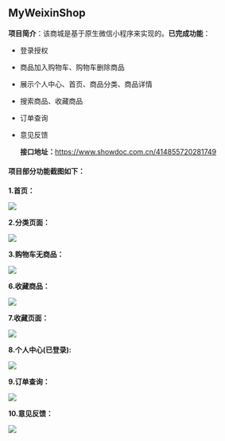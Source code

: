 ## MyWeixinShop

**项目简介**：该商城是基于原生微信小程序来实现的。**已完成功能**：

* 登录授权

* 商品加入购物车、购物车删除商品

* 展示个人中心、首页、商品分类、商品详情

* 搜索商品、收藏商品

* 订单查询

* 意见反馈

  **接口地址：**<https://www.showdoc.com.cn/414855720281749>

#### 项目部分功能截图如下：

**1.首页：**

![](https://ftp.bmp.ovh/imgs/2020/11/95c9ba651f8816c0.jpg)



**2.分类页面：**

![](https://ftp.bmp.ovh/imgs/2020/11/df7db5392ab3b37d.jpg)

**3.购物车无商品：**

![](https://ftp.bmp.ovh/imgs/2020/11/6a10b049e8aa80d9.jpg)



**6.收藏商品：**

![](https://ftp.bmp.ovh/imgs/2020/11/c7d848c4889d884f.jpg)

**7.收藏页面：**

![](https://ftp.bmp.ovh/imgs/2020/11/eb76b5b5bb1a3ab2.jpg)

**8.个人中心(已登录):**

![](https://ftp.bmp.ovh/imgs/2020/11/b7139a89bf98cbb2.jpg)

**9.订单查询：**

![](https://ftp.bmp.ovh/imgs/2020/11/72f939183beb1909.jpg)

**10.意见反馈：**

![](https://pic.imgdb.cn/item/5f9f74ed1cd1bbb86b50b780.jpg)